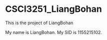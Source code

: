 # CSCI3251_LiangBohan
This is the project of LiangBohan

My name is LiangBohan.
My SID is 1155215102.
